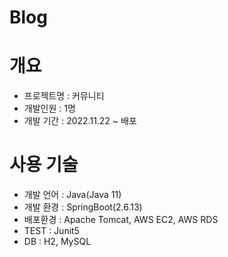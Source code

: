 # Blog

# 개요
- 프로젝트명 : 커뮤니티
- 개발인원 : 1명
- 개발 기간 : 2022.11.22 ~ 배포

# 사용 기술
- 개발 언어 : Java(Java 11)
- 개발 환경 : SpringBoot(2.6.13)
- 배포환경 : Apache Tomcat, AWS EC2, AWS RDS
- TEST : Junit5
- DB : H2, MySQL
